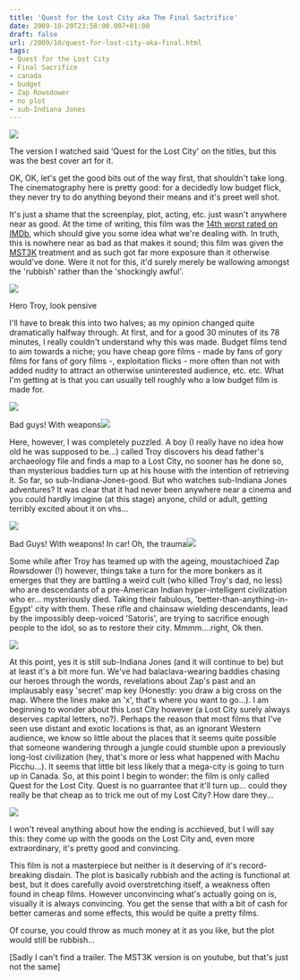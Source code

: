```yaml
---
title: 'Quest for the Lost City aka The Final Sactrifice'
date: 2009-10-20T23:58:00.007+01:00
draft: false
url: /2009/10/quest-for-lost-city-aka-final.html
tags: 
- Quest for the Lost City
- Final Sacrifice
- canada
- budget
- Zap Rowsdower
- no plot
- sub-Indiana Jones
---
```


[![](https://blogger.googleusercontent.com/img/b/R29vZ2xl/AVvXsEjhCAiCREo4csEPVbACIjAH6pTTCEYv0Tz_b7uWlj_v19rvgv6YY8z_3bmAmCp3AYjThuZ4GkYivWe5MLOhUnhsOmZxa4tRKeRjllKYnhJAXD4gntEcE0tUfdHKB2y0LKRxJgUApTWnNUI/s800/lost%20city.jpg)](http://picasaweb.google.com/lh/photo/jyv8Bsd9WvAcolcYyd2Qgg?authkey=Gv1sRgCLOUlsuAhc7uIA&feat=embedwebsite)

The version I watched said 'Quest for the Lost City' on the titles, but this was the best cover art for it.[](http://picasaweb.google.com/edsalkeld/FilmDiary?authkey=Gv1sRgCLOUlsuAhc7uIA&feat=embedwebsite)  

  
  
OK, OK, let's get the good bits out of the way first, that shouldn't take long. The cinematography here is pretty good: for a decidedly low budget flick, they never try to do anything beyond their means and it's preet well shot.  
  
It's just a shame that the screenplay, plot, acting, etc. just wasn't anywhere near as good. At the time of writing, this film was the [14th worst rated on IMDb](http://www.imdb.com/chart/bottom?tt0131550), which should give you some idea what we're dealing with. In truth, this is nowhere near as bad as that makes it sound; this film was given the [MST3K](http://en.wikipedia.org/wiki/Mystery_Science_Theater_3000) treatment and as such got far more exposure than it otherwise would've done. Were it not for this, it'd surely merely be wallowing amongst the 'rubbish' rather than the 'shockingly awful'.  
  

[![](https://blogger.googleusercontent.com/img/b/R29vZ2xl/AVvXsEg2QS4EdV_iioMdNSFt0XOabJmRgXuW73hCRlFEYBhK3OpBU8tdbhZCATA6cEES-DnFMlMBGPy0A1Opn1_VrW7YNyxF7v3SOfAoTSY2caToKl6_lCfENJd-B6ZxlGzh9ZzKcVSRArGEVuQ/s400/Final%20Sacr_008.jpg)](http://picasaweb.google.com/lh/photo/AJVRj-k8hxgP4pZP2olGKA?authkey=Gv1sRgCLOUlsuAhc7uIA&feat=embedwebsite)

Hero Troy, look pensive  

  
I'll have to break this into two halves; as my opinion changed quite dramatically halfway through. At first, and for a good 30 minutes of its 78 minutes, I really couldn't understand why this was made. Budget films tend to aim towards a niche; you have cheap gore films - made by fans of gory films for fans of gory films -, exploitation flicks - more often than not with added nudity to attract an otherwise uninterested audience, etc. etc. What I'm getting at is that you can usually tell roughly who a low budget film is made for.  
  

[![](https://blogger.googleusercontent.com/img/b/R29vZ2xl/AVvXsEgG1stklWpo9mS-A7RfqZs9H3HXJQ4gGXdxlfOAhyphenhyphenMU_NvKJV2lsJ2z-bfKjS8oMJ6GgwMUixPgB4jb9YIKXdlnOHx96wlmlrcGAI_-OpNvpi8orbGrETiIMofIwlrOH-b4Bnzm7AIl7-U/s400/Final%20Sacr_003.jpg)](http://picasaweb.google.com/lh/photo/AfMgdi5_3Nar5qN6_vVgSA?authkey=Gv1sRgCLOUlsuAhc7uIA&feat=embedwebsite)

Bad guys! With weapons![](http://picasaweb.google.com/edsalkeld/FilmDiary?authkey=Gv1sRgCLOUlsuAhc7uIA&feat=embedwebsite)  

Here, however, I was completely puzzled. A boy (I really have no idea how old he was supposed to be...) called Troy discovers his dead father's archaeology file and finds a map to a Lost City, no sooner has he done so, than mysterious baddies turn up at his house with the intention of retrieving it. So far, so sub-Indiana-Jones-good. But who watches sub-Indiana Jones adventures? It was clear that it had never been anywhere near a cinema and you could hardly imagine (at this stage) anyone, child or adult, getting terribly excited about it on vhs...  
  

[![](https://blogger.googleusercontent.com/img/b/R29vZ2xl/AVvXsEj2Va0zFiZlanV3pdb6ak6O283Bm1ECOlu6Wm1F4YRKXmu8M7g43UD1yHjxzhIc-fLoWdqAvrO2qAjZCxekXI2lLmJnNlMHjs89FMr82Bh74mhlz_5jcBY9srLYGOecmRo9fbvoIVMcf8o/s400/Final%20Sacr_007.jpg)](http://picasaweb.google.com/lh/photo/xPfX8tGfk3WJPxnygfluvQ?authkey=Gv1sRgCLOUlsuAhc7uIA&feat=embedwebsite)

Bad Guys! With weapons! In car! Oh, the trauma![](http://picasaweb.google.com/edsalkeld/FilmDiary?authkey=Gv1sRgCLOUlsuAhc7uIA&feat=embedwebsite)  

  
Some while after Troy has teamed up with the ageing, moustachioed Zap Rowsdower (!) however, things take a turn for the more bonkers as it emerges that they are battling a weird cult (who killed Troy's dad, no less) who are descendants of a pre-American Indian hyper-intelligent civilization who er... mysteriously died. Taking their fabulous, 'better-than-anything-in-Egypt' city with them. These rifle and chainsaw wielding descendants, lead by the impossibly deep-voiced 'Satoris', are trying to sacrifice enough people to the idol, so as to restore their city. Mmmm....right, Ok then.  
  
[![](https://blogger.googleusercontent.com/img/b/R29vZ2xl/AVvXsEgrOqTKBK_qrJzo7k1C0UnRhIUrEQeAsH4GULcjs_8p2Bfs0W_x17IDnre8aMcpucSzQ7DqGS4yJkobMwFiVr4HZK7oSZeqv5F-SiBv7FYscdVqqaLRJGuLF6LGBTozVDuDcMda4aOE5-M/s400/Final%20Sacr_001.jpg)](http://picasaweb.google.com/lh/photo/BRCB6EtBokLDsAYGiawh6Q?authkey=Gv1sRgCLOUlsuAhc7uIA&feat=embedwebsite)  
  
At this point, yes it is still sub-Indiana Jones (and it will continue to be) but at least it's a bit more fun. We've had balaclava-wearing baddies chasing our heroes through the words, revelations about Zap's past and an implausably easy 'secret' map key (Honestly: you draw a big cross on the map. Where the lines make an 'x', that's where you want to go...). I am beginning to wonder about this Lost City however (a Lost City surely always deserves capital letters, no?). Perhaps the reason that most films that I've seen use distant and exotic locations is that, as an ignorant Western audience, we know so little about the places that it seems quite possible that someone wandering through a jungle could stumble upon a previously long-lost civilization (hey, that's more or less what happened with Machu Picchu...). It seems that little bit less likely that a mega-city is going to turn up in Canada. So, at this point I begin to wonder: the film is only called Quest for the Lost City. Quest is no guarrantee that it'll turn up... could they really be that cheap as to trick me out of my Lost City? How dare they...  
  
[![](https://blogger.googleusercontent.com/img/b/R29vZ2xl/AVvXsEjFAVeOobvzgjoUXD3yAs-CjF-jA8PjoADvyYT6bDvz_XHZDGV6P1JQmZ3Nz-WfNcdyKdYkLAJMHXG3Bb2hOXhyZ4l-JcHDx-oTlOkczBZc_1pM8DA_X3rtqxfh_9e7us_9dLTKb8GDPLU/s400/Final%20Sacr_005.jpg)](http://picasaweb.google.com/lh/photo/Pqasebk_D-1xn6PMcslKHA?authkey=Gv1sRgCLOUlsuAhc7uIA&feat=embedwebsite)  
  
I won't reveal anything about how the ending is acchieved, but I will say this: they come up with the goods on the Lost City and, even more extraordinary, it's pretty good and convincing.  
  
This film is not a masterpiece but neither is it deserving of it's record-breaking disdain. The plot is basically rubbish and the acting is functional at best, but it does carefully avoid overstretching itself, a weakness often found in cheap films. However unconvincing what's actually going on is, visually it is always convincing. You get the sense that with a bit of cash for better cameras and some effects, this would be quite a pretty films.  
  
Of course, you could throw as much money at it as you like, but the plot would still be rubbish...  
  
\[Sadly I can't find a trailer. The MST3K version is on youtube, but that's just not the same\]